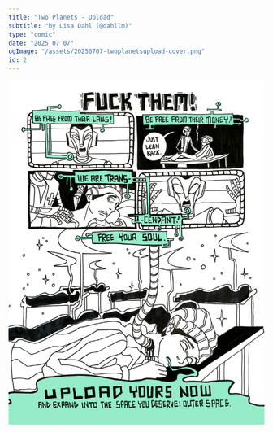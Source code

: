 ```yaml
---
title: "Two Planets - Upload"
subtitle: "by Lisa Dahl (@dahllm)"
type: "comic"
date: "2025 07 07"
ogImage: "/assets/20250707-twoplanetsupload-cover.png"
id: 2
---
```


![Panel2](../../../images/20250707-twoplanetsupload/DahlLisa_2025ComicsTheory_3Prompts_pg2.jpg)

